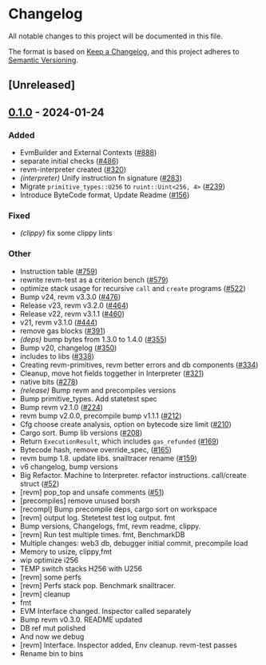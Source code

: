 # Changelog
All notable changes to this project will be documented in this file.

The format is based on [Keep a Changelog](https://keepachangelog.com/en/1.0.0/),
and this project adheres to [Semantic Versioning](https://semver.org/spec/v2.0.0.html).

## [Unreleased]

## [0.1.0](https://github.com/tadpoleswiminyangtze/revm/releases/tag/revm-test-v0.1.0) - 2024-01-24

### Added
- EvmBuilder and External Contexts ([#888](https://github.com/tadpoleswiminyangtze/revm/pull/888))
- separate initial checks ([#486](https://github.com/tadpoleswiminyangtze/revm/pull/486))
- revm-interpreter created ([#320](https://github.com/tadpoleswiminyangtze/revm/pull/320))
- *(interpreter)* Unify instruction fn signature ([#283](https://github.com/tadpoleswiminyangtze/revm/pull/283))
- Migrate `primitive_types::U256` to `ruint::Uint<256, 4>` ([#239](https://github.com/tadpoleswiminyangtze/revm/pull/239))
- Introduce ByteCode format, Update Readme ([#156](https://github.com/tadpoleswiminyangtze/revm/pull/156))

### Fixed
- *(clippy)* fix some clippy lints

### Other
- Instruction table ([#759](https://github.com/tadpoleswiminyangtze/revm/pull/759))
- rewrite revm-test as a criterion bench ([#579](https://github.com/tadpoleswiminyangtze/revm/pull/579))
- optimize stack usage for recursive `call` and `create` programs ([#522](https://github.com/tadpoleswiminyangtze/revm/pull/522))
- Bump v24, revm v3.3.0 ([#476](https://github.com/tadpoleswiminyangtze/revm/pull/476))
- Release v23, revm v3.2.0 ([#464](https://github.com/tadpoleswiminyangtze/revm/pull/464))
- Release v22, revm v3.1.1 ([#460](https://github.com/tadpoleswiminyangtze/revm/pull/460))
- v21, revm v3.1.0 ([#444](https://github.com/tadpoleswiminyangtze/revm/pull/444))
- remove gas blocks ([#391](https://github.com/tadpoleswiminyangtze/revm/pull/391))
- *(deps)* bump bytes from 1.3.0 to 1.4.0 ([#355](https://github.com/tadpoleswiminyangtze/revm/pull/355))
- Bump v20, changelog ([#350](https://github.com/tadpoleswiminyangtze/revm/pull/350))
- includes to libs ([#338](https://github.com/tadpoleswiminyangtze/revm/pull/338))
- Creating revm-primitives, revm better errors and db components  ([#334](https://github.com/tadpoleswiminyangtze/revm/pull/334))
- Cleanup, move hot fields toggether in Interpreter ([#321](https://github.com/tadpoleswiminyangtze/revm/pull/321))
- native bits ([#278](https://github.com/tadpoleswiminyangtze/revm/pull/278))
- *(release)* Bump revm and precompiles versions
- Bump primitive_types. Add statetest spec
- Bump revm v2.1.0 ([#224](https://github.com/tadpoleswiminyangtze/revm/pull/224))
- revm bump v2.0.0, precompile bump v1.1.1 ([#212](https://github.com/tadpoleswiminyangtze/revm/pull/212))
- Cfg choose create analysis, option on bytecode size limit ([#210](https://github.com/tadpoleswiminyangtze/revm/pull/210))
- Cargo sort. Bump lib versions ([#208](https://github.com/tadpoleswiminyangtze/revm/pull/208))
- Return `ExecutionResult`, which includes `gas_refunded` ([#169](https://github.com/tadpoleswiminyangtze/revm/pull/169))
- Bytecode hash, remove override_spec, ([#165](https://github.com/tadpoleswiminyangtze/revm/pull/165))
- revm bump 1.8. update libs. snailtracer rename ([#159](https://github.com/tadpoleswiminyangtze/revm/pull/159))
- v6 changelog, bump versions
- Big Refactor. Machine to Interpreter. refactor instructions. call/create struct ([#52](https://github.com/tadpoleswiminyangtze/revm/pull/52))
- [revm] pop_top and unsafe comments ([#51](https://github.com/tadpoleswiminyangtze/revm/pull/51))
- [precompiles] remove unused borsh
- [recompl] Bump precompile deps, cargo sort on workspace
- [revm] output log. Stetetest test log output. fmt
- Bump versions, Changelogs, fmt, revm readme, clippy.
- [revm] Run test multiple times. fmt, BenchmarkDB
- Multiple changes: web3 db, debugger initial commit, precompile load
- Memory to usize, clippy,fmt
- wip optimize i256
- TEMP switch stacks H256 with U256
- [revm] some perfs
- [revm] Perfs stack pop. Benchmark snailtracer.
- [revm] cleanup
- fmt
- EVM Interface changed. Inspector called separately
- Bump revm v0.3.0. README updated
- DB ref mut polished
- And now we debug
- [revm] Interface. Inspector added, Env cleanup. revm-test passes
- Rename bin to bins
